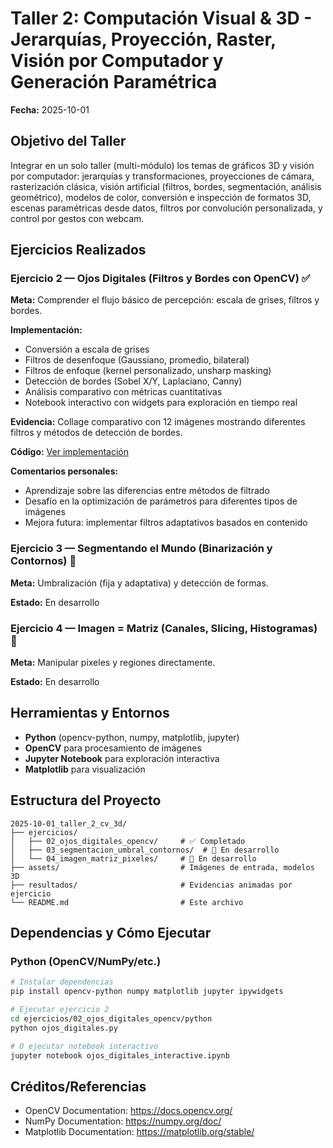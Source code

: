 # Taller 2: Computación Visual & 3D - Jerarquías, Proyección, Raster, Visión por Computador y Generación Paramétrica

**Fecha:** 2025-10-01

## Objetivo del Taller
Integrar en un solo taller (multi-módulo) los temas de gráficos 3D y visión por computador: jerarquías y transformaciones, proyecciones de cámara, rasterización clásica, visión artificial (filtros, bordes, segmentación, análisis geométrico), modelos de color, conversión e inspección de formatos 3D, escenas paramétricas desde datos, filtros por convolución personalizada, y control por gestos con webcam.

## Ejercicios Realizados

### Ejercicio 2 — Ojos Digitales (Filtros y Bordes con OpenCV) ✅
**Meta:** Comprender el flujo básico de percepción: escala de grises, filtros y bordes.

**Implementación:**
- Conversión a escala de grises
- Filtros de desenfoque (Gaussiano, promedio, bilateral)
- Filtros de enfoque (kernel personalizado, unsharp masking)
- Detección de bordes (Sobel X/Y, Laplaciano, Canny)
- Análisis comparativo con métricas cuantitativas
- Notebook interactivo con widgets para exploración en tiempo real

**Evidencia:** Collage comparativo con 12 imágenes mostrando diferentes filtros y métodos de detección de bordes.

**Código:** [Ver implementación](./ejercicios/02_ojos_digitales_opencv/)

**Comentarios personales:** 
- Aprendizaje sobre las diferencias entre métodos de filtrado
- Desafío en la optimización de parámetros para diferentes tipos de imágenes
- Mejora futura: implementar filtros adaptativos basados en contenido

### Ejercicio 3 — Segmentando el Mundo (Binarización y Contornos) 🔄
**Meta:** Umbralización (fija y adaptativa) y detección de formas.

**Estado:** En desarrollo

### Ejercicio 4 — Imagen = Matriz (Canales, Slicing, Histogramas) 🔄
**Meta:** Manipular pixeles y regiones directamente.

**Estado:** En desarrollo

## Herramientas y Entornos
- **Python** (opencv-python, numpy, matplotlib, jupyter)
- **OpenCV** para procesamiento de imágenes
- **Jupyter Notebook** para exploración interactiva
- **Matplotlib** para visualización

## Estructura del Proyecto
```
2025-10-01_taller_2_cv_3d/
├── ejercicios/
│   ├── 02_ojos_digitales_opencv/     # ✅ Completado
│   ├── 03_segmentacion_umbral_contornos/  # 🔄 En desarrollo
│   └── 04_imagen_matriz_pixeles/     # 🔄 En desarrollo
├── assets/                           # Imágenes de entrada, modelos 3D
├── resultados/                       # Evidencias animadas por ejercicio
└── README.md                         # Este archivo
```

## Dependencias y Cómo Ejecutar

### Python (OpenCV/NumPy/etc.)
```bash
# Instalar dependencias
pip install opencv-python numpy matplotlib jupyter ipywidgets

# Ejecutar ejercicio 2
cd ejercicios/02_ojos_digitales_opencv/python
python ojos_digitales.py

# O ejecutar notebook interactivo
jupyter notebook ojos_digitales_interactive.ipynb
```

## Créditos/Referencias
- OpenCV Documentation: https://docs.opencv.org/
- NumPy Documentation: https://numpy.org/doc/
- Matplotlib Documentation: https://matplotlib.org/stable/
